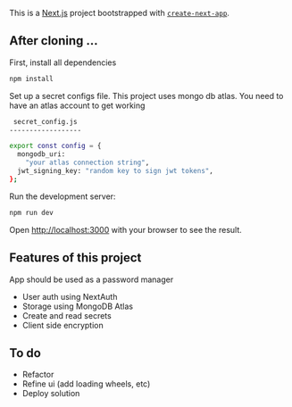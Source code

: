 This is a [Next.js](https://nextjs.org/) project bootstrapped with [`create-next-app`](https://github.com/vercel/next.js/tree/canary/packages/create-next-app).

## After cloning ...

First, install all dependencies

```bash
npm install
```

Set up a secret configs file. This project uses mongo db atlas. You need to have an atlas
account to get working 

```bash
 secret_config.js
------------------

export const config = {
  mongodb_uri:
    "your atlas connection string",
  jwt_signing_key: "random key to sign jwt tokens",
};

```

Run the development server:

```bash
npm run dev
```

Open [http://localhost:3000](http://localhost:3000) with your browser to see the result.


## Features of this project

App should be used as a password manager

- User auth using NextAuth
- Storage using MongoDB Atlas
- Create and read secrets 
- Client side encryption

## To do

- Refactor
- Refine ui (add loading wheels, etc)
- Deploy solution
